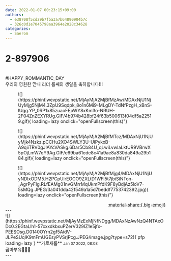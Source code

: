 ```yaml
---
date: 2022-01-07 00:23:15+09:00
authors:
  - e38708f5cd29b7fba3a7b64890904b7c
  - 326c0d1e7045798aa3964e2028c34628
categories:
  - Saerom
---
```


# 2-897906

<div class="post-container" markdown="1">
<div class="content-container md-sidebar__scrollwrap" markdown="1">

<br>\#HAPPY_ROMMANTIC_DAY<br>우리의 영원한 맏내 리더 롬쌔의 생일을 축하합니다!!!
<figure markdown="1">
![](https://phinf.wevpstatic.net/MjAyMjA2MjBfMzAw/MDAxNjU1NjUyMjg5NjM4.3ZpU9Sqdpk_8o1n6Mi9-MLgDY-TdNfPzgH_xBnS-lUgg.YP_0RP1x85zuaoFEpWY8xKm3o-NRUH-2F04ZnZEXYRUg.GIF/4b974b428bf24f63b500613f04df5a22519.gif){ loading=lazy onclick="openFullscreen(this)"}
</figure>

<figure markdown="1">
![](https://phinf.wevpstatic.net/MjAyMjA2MjBfMTcz/MDAxNjU1NjUyMjk4Nzkz.pCCHu2XO4SWLY3U-UiPykxB-A9qiiTRV0gJlAYcVASkg.6Dar5Cb84U_qLwiLvwIaLktUR9VBrwX5pOjLmW7qY9Ag.GIF/e69ba61ede8c41a9ae8a830da849a29b184.gif){ loading=lazy onclick="openFullscreen(this)"}
</figure>

<figure markdown="1">
![](https://phinf.wevpstatic.net/MjAyMjA2MjBfMjg4/MDAxNjU1NjUyNDIxODM5.H2PCpUlrEOCO9ZXLtD1WFl5t7jbiSiNTon-_AgrPyFIg.RLfEAMg01nvGMrrMqUkmPfdK9F8yBdjAz5loV7-5sMQg.JPEG/3a041dda42f549a1a5d7beddf7753742392.jpg){ loading=lazy onclick="openFullscreen(this)"}
</figure>


</div>
</div>

<div style="text-align: right;" markdown="1">
<a href="https://weverse.io/fromis9/fanpost/2-897906" style="text-align: right;">:material-share:{.big-emoji}</a>
</div>
---

<div class="comments-container md-sidebar__scrollwrap" markdown="1">
<div class="comment" markdown="1">
<div class='id-container' markdown="1">
![](https://phinf.wevpstatic.net/MjAyMzExMjNfNDgg/MDAxNzAwNzQ4NTAxODc0.2EGtaLlh1-57cxxdkbxuPZerV329IZ1e5jfx-PEESOsg.D0140OYrn2gf5AidV-JLPeSUqIK9mFmUGEsyPVSrjPcg.JPEG/image.jpg?type=s72){ pfp loading=lazy }
**<span class="artist">가로새롬</span>** <small>Jan 07 2022, 08:03</small><br>
</div>
<div class='comment-body' markdown="1">
곰마부유🧏🏻‍♀️
</div>
</div>
</div>
---
